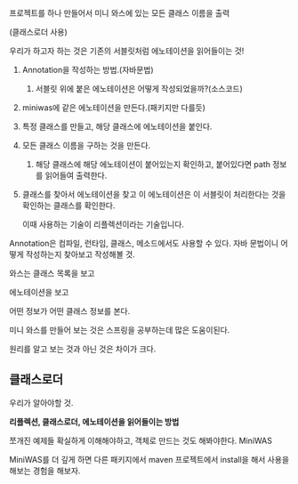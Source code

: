 프로젝트를 하나 만들어서 미니 와스에 있는 모든 클래스 이름을 출력

(클래스로더 사용)



우리가 하고자 하는 것은 기존의 서블릿처럼 에노테이션을 읽어들이는 것!

1. Annotation을 작성하는 방법.(자바문법)

   1. 서블릿 위에 붙은 에노테이션은 어떻게 작성되었을까?(소스코드)

2. miniwas에 같은 에노테이션을 만든다.(패키지만 다를듯)

3. 특정 클래스를 만들고, 해당 클래스에 에노테이션을 붙인다.

4. 모든 클래스 이름을 구하는 것을 만든다.

   1. 해당 클래스에 해당 에노테이션이 붙어있는지 확인하고, 붙어있다면 path 정보를 읽어들여 출력한다.

5. 클래스를 찾아서 에노테이션을 찾고 이 에노테이션은 이 서블릿이 처리한다는 것을 확인하는 클래스를 확인한다.

   이때 사용하는 기술이 리플렉션이라는 기술입니다.



Annotation은 컴파일, 런타임, 클래스, 메소드에서도 사용할 수 있다. 자바 문법이니 어떻게 작성하는지 찾아보고 작성해볼 것.



와스는 클래스 목록을 보고 

에노테이션을 보고 

어떤 정보가 어떤 클래스 정보를 본다. 



미니 와스를 만들어 보는 것은 스프링을 공부하는데 많은 도움이된다. 

원리를 알고 보는 것과 아닌 것은 차이가 크다.



## 클래스로더



우리가 알아야할 것.



**리플렉션, 클래스로더, 에노테이션을 읽어들이는 방법**

쪼개진 예제들 확실하게 이해해야하고, 객체로 만드는 것도 해봐야한다. MiniWAS



MiniWAS를 더 깊게 하면 다른 패키지에서 maven 프로젝트에서 install을 해서 사용을 해보는 경험을 해보자.

